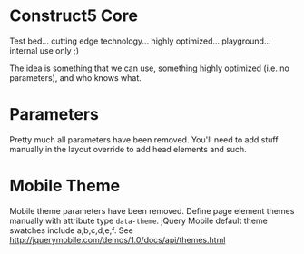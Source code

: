 # Construct5 Core #
Test bed... cutting edge technology... highly optimized... playground... internal use only ;)

The idea is something that we can use, something highly optimized (i.e. no parameters), and who knows what.

# Parameters #
Pretty much all parameters have been removed. You'll need to add stuff manually in the layout override to add head elements and such.

# Mobile Theme #
Mobile theme parameters have been removed. Define page element themes manually with attribute type <code>data-theme</code>. jQuery Mobile default theme swatches include a,b,c,d,e,f. See http://jquerymobile.com/demos/1.0/docs/api/themes.html
